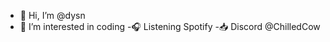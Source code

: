 - 👋 Hi, I’m @dysn
- 👀 I’m interested in coding
-🎧 Listening Spotify 
-📥 Discord @ChilledCow
<!---
RaccoonHop/RaccoonHop is a ✨ special ✨ repository because its `README.md` (this file) appears on your GitHub profile.
You can click the Preview link to take a look at your changes.
--->
